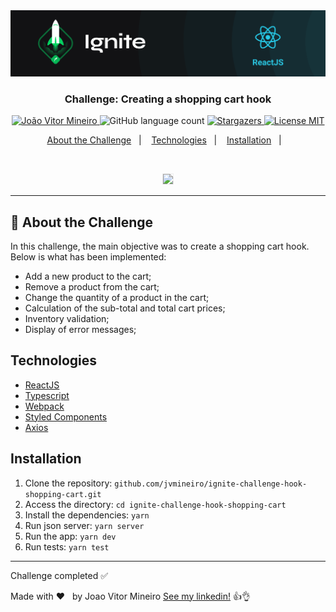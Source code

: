 <img alt="Ignite" src=".github/header-react.png" />

<h3 align="center">
    Challenge: Creating a shopping cart hook
</h3>

<p align="center">
  <a href="https://github.com/jvmineiro">
    <img alt="João Vitor Mineiro" src="https://img.shields.io/badge/author-Joao%20Vitor-%2306b656?color=06b656&style=for-the-badge">
  </a>
  <img alt="GitHub language count" src="https://img.shields.io/github/languages/count/matheus-neves/ignite-reactjs-challenge-shopping-cart?color=06b656&style=for-the-badge">
  <a href="https://github.com/matheus-neves/ignite-reactjs-challenge-shopping-cart/stargazers">
    <img alt="Stargazers" src="https://img.shields.io/github/stars/matheus-neves/ignite-reactjs-challenge-shopping-cart?color=06b656&style=for-the-badge">
  </a>
  <a href="https://github.com/matheus-neves/ignite-reactjs-challenge-shopping-cart/blob/main/LICENSE">
    <img alt="License MIT" src="https://img.shields.io/badge/license-MIT-%2304D361?color=06b656&style=for-the-badge">
  </a>
</p>

<p align="center">
  <a href="#rocket-about-the-challenge">About the Challenge</a>&nbsp;&nbsp;&nbsp;|&nbsp;&nbsp;&nbsp;
  <a href="#technologies">Technologies</a>&nbsp;&nbsp;&nbsp;|&nbsp;&nbsp;&nbsp;
  <a href="#installation">Installation</a>&nbsp;&nbsp;&nbsp;|&nbsp;&nbsp;&nbsp;
</p>

<br/>
<p align="center"><img style="border: 1px solid #eee;" src=".github/rocketShoes.gif"/></p>

---
## 🚀 About the Challenge
In this challenge, the main objective was to create a shopping cart hook. Below is what has been implemented:

- Add a new product to the cart;
- Remove a product from the cart;
- Change the quantity of a product in the cart;
- Calculation of the sub-total and total cart prices;
- Inventory validation;
- Display of error messages;

## Technologies
- [ReactJS](https://reactjs.com/)
- [Typescript](https://www.typescriptlang.org/)
- [Webpack](https://webpack.js.org/)
- [Styled Components](https://styled-components.com/)
- [Axios](https://github.com/axios/axios)

## Installation

1. Clone the repository: `github.com/jvmineiro/ignite-challenge-hook-shopping-cart.git`
2. Access the directory: `cd ignite-challenge-hook-shopping-cart`
3. Install the dependencies: `yarn`
4. Run json server: `yarn server`
5. Run the app: `yarn dev`
6. Run tests: `yarn test`

---
<p>Challenge completed ✅</p>

Made with ❤ &nbsp; by Joao Vitor Mineiro [See my linkedin!](https://www.linkedin.com/in/joao-vitor-souza-dos-reis-mineiro-72511915b/) 👍👌